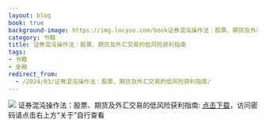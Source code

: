```yaml
---
layout: blog
book: true
background-image: https://img.locyoo.com/book证券混沌操作法：股票、期货及外汇交易的低风险获利指南.jpg
category: 书籍
title: 证券混沌操作法：股票、期货及外汇交易的低风险获利指南
tags:
- 书籍
- 金融
redirect_from:
  - /2024/03/证券混沌操作法：股票、期货及外汇交易的低风险获利指南/
---
```

![](https://img.locyoo.com/book证券混沌操作法：股票、期货及外汇交易的低风险获利指南.jpg)
证券混沌操作法：股票、期货及外汇交易的低风险获利指南: <a name = "ref1" href="https://url18.ctfile.com/f/50983618-1323175144-40e3f1?p=3619">点击下载</a>，访问密码请点击右上方“关于”自行查看